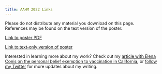 ```yaml
---
title: AAHM 2022 Links
---
```

Please do not distribute any material you download on this page. References may be found on the text version of the poster.

[Link to poster PDF](https://drive.google.com/file/d/1i6OxNigH-xJife5jB17uNlsqt1vLy28C/view?usp=sharing)

[Link to text-only version of poster](https://docs.google.com/document/d/e/2PACX-1vSrdPMRvqP0BbYvKbXPozD153aeMTlcKwrklBd1ne4KBi9B9XlEEr3RGZ-HsGODLm-lURjL8FQc_eGp/pub)

Interested in learning more about my work? Check out my [article with Elena Conis on the personal belief exemption to vaccination in California](https://doi.org/10.1093/jhmas/jrab003), or [follow my Twitter](https://twitter.com/JonathanKuo11) for more updates about my writing.